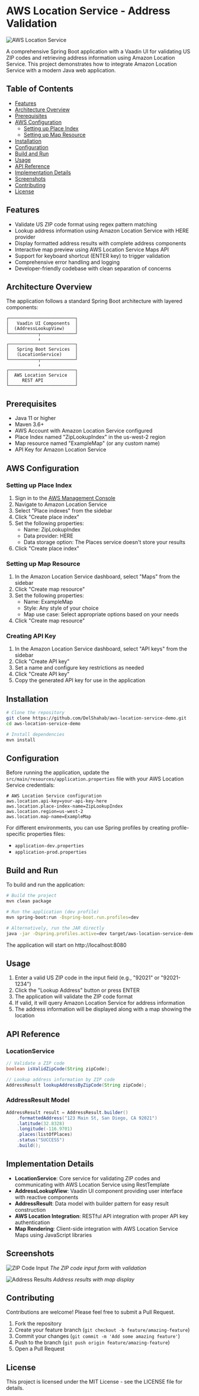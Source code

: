 # AWS Location Service - Address Validation

![AWS Location Service](https://d2908q01vomqb2.cloudfront.net/cb4e5208b4cd87268b208e49452ed6e89a68e0b8/2021/12/14/Amazon-Location-Service-architecture.png)

A comprehensive Spring Boot application with a Vaadin UI for validating US ZIP codes and retrieving address information using Amazon Location Service. This project demonstrates how to integrate Amazon Location Service with a modern Java web application.

## Table of Contents
- [Features](#features)
- [Architecture Overview](#architecture-overview)
- [Prerequisites](#prerequisites)
- [AWS Configuration](#aws-configuration)
  - [Setting up Place Index](#setting-up-place-index)
  - [Setting up Map Resource](#setting-up-map-resource)
- [Installation](#installation)
- [Configuration](#configuration)
- [Build and Run](#build-and-run)
- [Usage](#usage)
- [API Reference](#api-reference)
- [Implementation Details](#implementation-details)
- [Screenshots](#screenshots)
- [Contributing](#contributing)
- [License](#license)

## Features

- Validate US ZIP code format using regex pattern matching
- Lookup address information using Amazon Location Service with HERE provider
- Display formatted address results with complete address components
- Interactive map preview using AWS Location Service Maps API
- Support for keyboard shortcut (ENTER key) to trigger validation
- Comprehensive error handling and logging
- Developer-friendly codebase with clean separation of concerns

## Architecture Overview

The application follows a standard Spring Boot architecture with layered components:

```
┌─────────────────────────┐
│   Vaadin UI Components  │
│  (AddressLookupView)    │
└───────────┬─────────────┘
            ↓
┌─────────────────────────┐
│   Spring Boot Services  │
│   (LocationService)     │
└───────────┬─────────────┘
            ↓
┌─────────────────────────┐
│  AWS Location Service   │
│     REST API            │
└─────────────────────────┘
```

## Prerequisites

- Java 11 or higher
- Maven 3.6+
- AWS Account with Amazon Location Service configured
- Place Index named "ZipLookupIndex" in the us-west-2 region
- Map resource named "ExampleMap" (or any custom name)
- API Key for Amazon Location Service

## AWS Configuration

### Setting up Place Index

1. Sign in to the [AWS Management Console](https://console.aws.amazon.com/)
2. Navigate to Amazon Location Service
3. Select "Place indexes" from the sidebar
4. Click "Create place index"
5. Set the following properties:
   - Name: ZipLookupIndex
   - Data provider: HERE
   - Data storage option: The Places service doesn't store your results
6. Click "Create place index"

### Setting up Map Resource

1. In the Amazon Location Service dashboard, select "Maps" from the sidebar
2. Click "Create map resource"
3. Set the following properties:
   - Name: ExampleMap
   - Style: Any style of your choice
   - Map use case: Select appropriate options based on your needs
4. Click "Create map resource"

### Creating API Key

1. In the Amazon Location Service dashboard, select "API keys" from the sidebar
2. Click "Create API key"
3. Set a name and configure key restrictions as needed
4. Click "Create API key"
5. Copy the generated API key for use in the application

## Installation

```bash
# Clone the repository
git clone https://github.com/DelShahab/aws-location-service-demo.git
cd aws-location-service-demo

# Install dependencies
mvn install
```

## Configuration

Before running the application, update the `src/main/resources/application.properties` file with your AWS Location Service credentials:

```properties
# AWS Location Service configuration
aws.location.api-key=your-api-key-here
aws.location.place-index-name=ZipLookupIndex
aws.location.region=us-west-2
aws.location.map-name=ExampleMap
```

For different environments, you can use Spring profiles by creating profile-specific properties files:
- `application-dev.properties`
- `application-prod.properties`

## Build and Run

To build and run the application:

```bash
# Build the project
mvn clean package

# Run the application (dev profile)
mvn spring-boot:run -Dspring-boot.run.profiles=dev

# Alternatively, run the JAR directly
java -jar -Dspring.profiles.active=dev target/aws-location-service-demo-0.0.1-SNAPSHOT.jar
```

The application will start on http://localhost:8080

## Usage

1. Enter a valid US ZIP code in the input field (e.g., "92021" or "92021-1234")
2. Click the "Lookup Address" button or press ENTER
3. The application will validate the ZIP code format
4. If valid, it will query Amazon Location Service for address information
5. The address information will be displayed along with a map showing the location

## API Reference

### LocationService

```java
// Validate a ZIP code
boolean isValidZipCode(String zipCode);

// Lookup address information by ZIP code
AddressResult lookupAddressByZipCode(String zipCode);
```

### AddressResult Model

```java
AddressResult result = AddressResult.builder()
    .formattedAddress("123 Main St, San Diego, CA 92021")
    .latitude(32.8328)
    .longitude(-116.9701)
    .places(listOfPlaces)
    .status("SUCCESS")
    .build();
```

## Implementation Details

- **LocationService**: Core service for validating ZIP codes and communicating with AWS Location Service using RestTemplate
- **AddressLookupView**: Vaadin UI component providing user interface with reactive components
- **AddressResult**: Data model with builder pattern for easy result construction
- **AWS Location Integration**: RESTful API integration with proper API key authentication
- **Map Rendering**: Client-side integration with AWS Location Service Maps using JavaScript libraries

## Screenshots

![ZIP Code Input](https://example.com/images/zipcode-input.png)
*The ZIP code input form with validation*

![Address Results](https://example.com/images/address-results.png)
*Address results with map display*

## Contributing

Contributions are welcome! Please feel free to submit a Pull Request.

1. Fork the repository
2. Create your feature branch (`git checkout -b feature/amazing-feature`)
3. Commit your changes (`git commit -m 'Add some amazing feature'`)
4. Push to the branch (`git push origin feature/amazing-feature`)
5. Open a Pull Request

## License

This project is licensed under the MIT License - see the LICENSE file for details.
